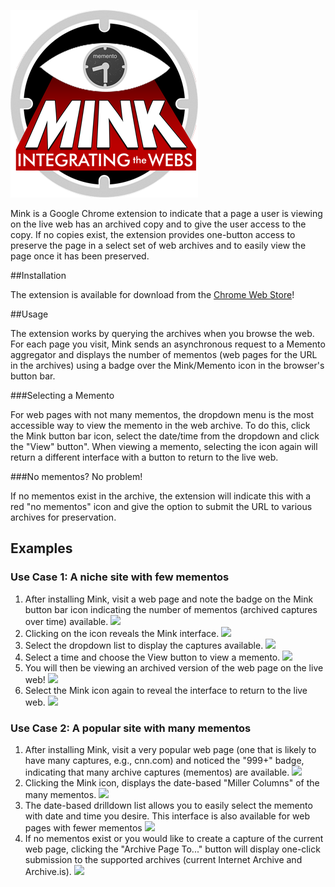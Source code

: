 ![Mink Logo](./mink-plugin/images/mink_marvel_300.png)


Mink is a Google Chrome extension to indicate that a page a user is viewing on the live web has an archived copy and to give the user access to the copy. If no copies exist, the extension provides one-button access to preserve the page in a select set of web archives and to easily view the page once it has been preserved.

##Installation

The extension is available for download from the [Chrome Web Store](https://chrome.google.com/webstore/detail/mink/jemoalkmipibchioofomhkgimhofbbem)!

##Usage

The extension works by querying the archives when you browse the web. For each page you visit, Mink sends an asynchronous request to a Memento aggregator and displays the number of mementos (web pages for the URL in the archives) using a badge over the Mink/Memento icon in the browser's button bar.

###Selecting a Memento

For web pages with not many mementos, the dropdown menu is the most accessible way to view the memento in the web archive. To do this, click the Mink button bar icon, select the date/time from the dropdown and click the "View" button". When viewing a memento, selecting the icon again will return a different interface with a button to return to the live web.

###No mementos? No problem!

If no mementos exist in the archive, the extension will indicate this with a red "no mementos" icon and give the option to submit the URL to various archives for preservation.

## Examples

### Use Case 1: A niche site with few mementos

1. After installing Mink, visit a web page and note the badge on the Mink button bar icon indicating the number of mementos (archived captures over time) available.
![](https://github.com/machawk1/Mink/blob/master/meta/screenshots/simple2.0/1withCutout.png)
2. Clicking on the icon reveals the Mink interface.
![](https://github.com/machawk1/Mink/blob/master/meta/screenshots/simple2.0/2.png)
3. Select the dropdown list to display the captures available.
![](https://github.com/machawk1/Mink/blob/master/meta/screenshots/simple2.0/3.png)
4. Select a time and choose the View button to view a memento.
![](https://github.com/machawk1/Mink/blob/master/meta/screenshots/simple2.0/4.png)
5. You will then be viewing an archived version of the web page on the live web!
![](https://github.com/machawk1/Mink/blob/master/meta/screenshots/simple2.0/5.png)
6. Select the Mink icon again to reveal the interface to return to the live web.
![](https://github.com/machawk1/Mink/blob/master/meta/screenshots/simple2.0/6.png)

### Use Case 2: A popular site with many mementos

1. After installing Mink, visit a very popular web page (one that is likely to have many captures, e.g., cnn.com) and noticed the "999+" badge, indicating that many archive captures (mementos) are available.
![](https://github.com/machawk1/Mink/blob/master/meta/screenshots/complex2.0/1.png)
2. Clicking the Mink icon, displays the date-based "Miller Columns" of the many mementos.
![](https://github.com/machawk1/Mink/blob/master/meta/screenshots/complex2.0/2.png)
3. The date-based drilldown list allows you to easily select the memento with date and time you desire. This interface is also available for web pages with fewer mementos
![](https://github.com/machawk1/Mink/blob/master/meta/screenshots/complex2.0/3.png)
4. If no mementos exist or you would like to create a capture of the current web page, clicking the "Archive Page To..." button will display one-click submission to the supported archives (current Internet Archive and Archive.is).
![](https://github.com/machawk1/Mink/blob/master/meta/screenshots/complex2.0/4.png)